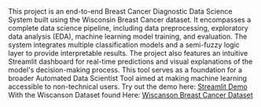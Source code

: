 This project is an end-to-end Breast Cancer Diagnostic Data Science System built using the Wisconsin Breast Cancer dataset. It encompasses a complete data science pipeline, including data preprocessing, exploratory data analysis (EDA), machine learning model training, and evaluation. The system integrates multiple classification models and a semi-fuzzy logic layer to provide interpretable results. The project also features an intuitive Streamlit dashboard for real-time predictions and visual explanations of the model's decision-making process. This tool serves as a foundation for a broader Automated Data Scientist Tool aimed at making machine learning accessible to non-technical users.
Try out the demo here:  [Streamlit Demo](https://breast-cancer-a-soliman.streamlit.app/)
With the Wiscanson Dataset found Here: [Wiscanson Breast Cancer Dataset](https://www.kaggle.com/datasets/uciml/breast-cancer-wisconsin-data)

